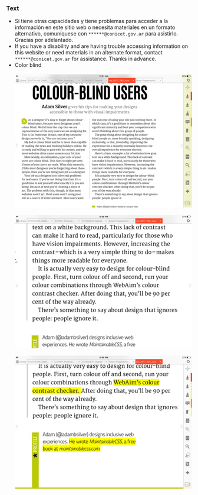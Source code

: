 ### Text
* Si tiene otras capacidades y tiene problemas para acceder a la información en este sitio web o necesita materiales en un formato alternativo, comuníquese con `******@conicet.gov.ar` para asistirlo. Gracias por adelantado.
* If you have a disability and are having trouble accessing information on this website or need materials in an alternate format, contact `******@conicet.gov.ar` for assistance. Thanks in advance.
* Color blind
<br> </br>
![IMG_2051.PNG](images/681909016-IMG_2051.png)
<br> </br>
![IMG_2052.PNG](images/4170814973-IMG_2052.png)
<br> </br>
![IMG_2053.PNG](images/875508478-IMG_2053.png)
